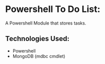 # Powershell To Do List:

A Powershell Module that stores tasks.

## Technologies Used: 

- Powershell
- MongoDB (mdbc cmdlet)